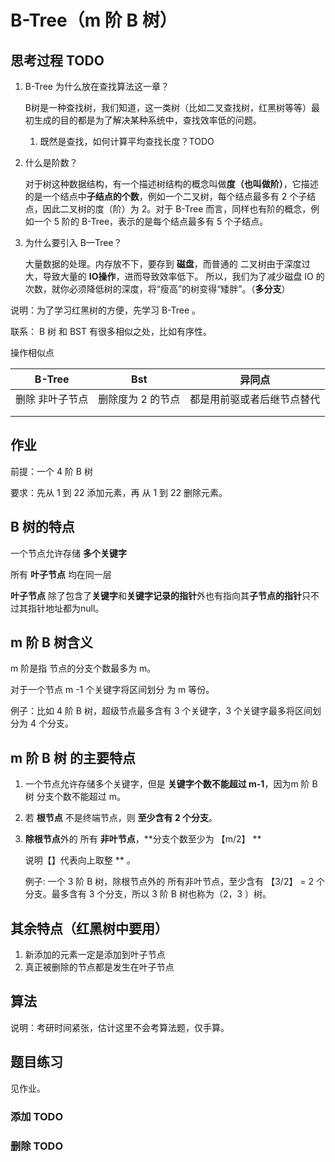# B-Tree（m 阶 B 树）

## 思考过程 TODO

1. B-Tree 为什么放在查找算法这一章？

   B树是一种查找树，我们知道，这一类树（比如二叉查找树，红黑树等等）最初生成的目的都是为了解决某种系统中，查找效率低的问题。

   1. 既然是查找，如何计算平均查找长度？TODO

      

2. 什么是阶数？

   对于树这种数据结构，有一个描述树结构的概念叫做**度（也叫做阶）**，它描述的是一个结点中**子结点的个数**，例如一个二叉树，每个结点最多有 2 个子结点，因此二叉树的度（阶）为 2。对于 B-Tree 而言，同样也有阶的概念，例如一个 5 阶的 B-Tree，表示的是每个结点最多有 5 个子结点。

3. 为什么要引入 B—Tree？

   大量数据的处理。内存放不下，要存到 **磁盘**，而普通的 二叉树由于深度过大，导致大量的 **IO操作**，进而导致效率低下。
   所以，我们为了减少磁盘 IO 的次数，就你必须降低树的深度，将“瘦高”的树变得“矮胖”。（**多分支**）





说明：为了学习红黑树的方便，先学习 B-Tree 。

联系： B 树 和 BST 有很多相似之处，比如有序性。

操作相似点

| B-Tree          | Bst               | 异同点                     |
| --------------- | ----------------- | -------------------------- |
| 删除 非叶子节点 | 删除度为 2 的节点 | 都是用前驱或者后继节点替代 |
|                 |                   |                            |
|                 |                   |                            |

## 作业

前提：一个  4 阶 B 树

要求：先从 1 到 22 添加元素，再 从 1 到 22 删除元素。

## B 树的特点

一个节点允许存储 **多个关键字**

所有 **叶子节点** 均在同一层

**叶子节点** 除了包含了**关键字**和**关键字记录的指针**外也有指向其**子节点的指针**只不过其指针地址都为null。

## m 阶 B 树含义

m 阶是指 节点的分支个数最多为 m。

对于一个节点    m -1 个关键字将区间划分 为 m 等份。

例子：比如 4 阶 B 树，超级节点最多含有  3 个关键字，3 个关键字最多将区间划分为 4 个分支。

## m 阶 B 树 的主要特点

1. 一个节点允许存储多个关键字，但是 **关键字个数不能超过 m-1**，因为m 阶 B 树 分支个数不能超过 m。

2. 若 **根节点** 不是终端节点，则 **至少含有 2 个分支**。

3. **除根节点**外的 所有 **非叶节点**，**分支个数至少为 【m/2】 **

   说明【】代表向上取整 ** 。

   例子: 一个 3 阶 B 树，除根节点外的 所有非叶节点，至少含有 【3/2】 = 2 个分支。最多含有 3 个分支，所以 3 阶 B 树也称为（2，3 ）树。

## 其余特点（红黑树中要用）

1. 新添加的元素一定是添加到叶子节点
2. 真正被删除的节点都是发生在叶子节点



## 算法

说明：考研时间紧张，估计这里不会考算法题，仅手算。

## 题目练习

见作业。

### 添加 TODO



### 删除 TODO

